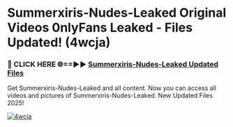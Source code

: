 # Summerxiris-Nudes-Leaked Original Videos 0nlyFans Leaked - Files Updated! (4wcja)

<h3>🔴 CLICK HERE 🌐==►► <a href="https://tinyurl.com/4mcuefdz" rel="nofollow">Summerxiris-Nudes-Leaked Updated Files</a></h3>

Get Summerxiris-Nudes-Leaked and all content. Now you can access all videos and pictures of Summerxiris-Nudes-Leaked. New Updated Files 2025!

[![4wcja](https://i.imgur.com/StAQSOY.gif)](https://tinyurl.com/4mcuefdz)

